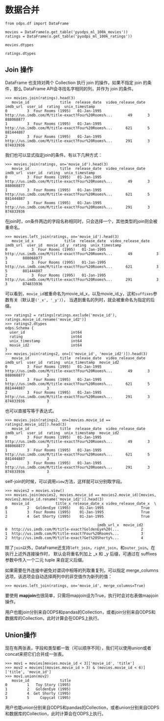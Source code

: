 数据合并
========

``` {.sourceCode .python}
from odps.df import DataFrame
```

``` {.sourceCode .python}
movies = DataFrame(o.get_table('pyodps_ml_100k_movies'))
ratings = DataFrame(o.get_table('pyodps_ml_100k_ratings'))
```

``` {.sourceCode .python}
movies.dtypes
```

``` {.sourceCode .python}
ratings.dtypes
```

Join 操作
---------

DataFrame 也支持对两个 Collection 执行 join 的操作，如果不指定 join
的条件，那么 DataFrame API会寻找名字相同的列，并作为 join 的条件。

``` {.sourceCode .python}
>>> movies.join(ratings).head(3)
   movie_id              title  release_date  video_release_date                                           imdb_url  user_id  rating  unix_timestamp
0         3  Four Rooms (1995)   01-Jan-1995                      http://us.imdb.com/M/title-exact?Four%20Rooms%...       49       3       888068877
1         3  Four Rooms (1995)   01-Jan-1995                      http://us.imdb.com/M/title-exact?Four%20Rooms%...      621       5       881444887
2         3  Four Rooms (1995)   01-Jan-1995                      http://us.imdb.com/M/title-exact?Four%20Rooms%...      291       3       874833936
```

我们也可以显式指定join的条件。有以下几种方式：

``` {.sourceCode .python}
>>> movies.join(ratings, on='movie_id').head(3)
   movie_id              title  release_date  video_release_date                                           imdb_url  user_id  rating  unix_timestamp
0         3  Four Rooms (1995)   01-Jan-1995                      http://us.imdb.com/M/title-exact?Four%20Rooms%...       49       3       888068877
1         3  Four Rooms (1995)   01-Jan-1995                      http://us.imdb.com/M/title-exact?Four%20Rooms%...      621       5       881444887
2         3  Four Rooms (1995)   01-Jan-1995                      http://us.imdb.com/M/title-exact?Four%20Rooms%...      291       3       874833936
```

在join时，on条件两边的字段名称相同时，只会选择一个，其他类型的join则会被重命名。

``` {.sourceCode .python}
>>> movies.left_join(ratings, on='movie_id').head(3)
   movie_id_x              title  release_date  video_release_date                                           imdb_url  user_id  movie_id_y  rating  unix_timestamp
0           3  Four Rooms (1995)   01-Jan-1995                      http://us.imdb.com/M/title-exact?Four%20Rooms%...       49           3       3       888068877
1           3  Four Rooms (1995)   01-Jan-1995                      http://us.imdb.com/M/title-exact?Four%20Rooms%...      621           3       5       881444887
2           3  Four Rooms (1995)   01-Jan-1995                      http://us.imdb.com/M/title-exact?Four%20Rooms%...      291           3       3       874833936
```

可以看到，`movie_id`被重命名为movie\_id\_x，以及movie\_id\_y，这和`suffixes`参数有关（默认是`('_x', '_y')`），
当遇到重名的列时，就会被重命名为指定的后缀。

``` {.sourceCode .python}
>>> ratings2 = ratings[ratings.exclude('movie_id'), ratings.movie_id.rename('movie_id2')]
>>> ratings2.dtypes
odps.Schema {
  user_id                     int64     
  rating                      int64     
  unix_timestamp              int64     
  movie_id2                   int64     
}
>>> movies.join(ratings2, on=[('movie_id', 'movie_id2')]).head(3)
   movie_id              title  release_date  video_release_date                                           imdb_url  user_id  rating  unix_timestamp  movie_id2
0         3  Four Rooms (1995)   01-Jan-1995                      http://us.imdb.com/M/title-exact?Four%20Rooms%...       49       3       888068877          3
1         3  Four Rooms (1995)   01-Jan-1995                      http://us.imdb.com/M/title-exact?Four%20Rooms%...      621       5       881444887          3
2         3  Four Rooms (1995)   01-Jan-1995                      http://us.imdb.com/M/title-exact?Four%20Rooms%...      291       3       874833936          3
```

也可以直接写等于表达式。

``` {.sourceCode .python}
>>> movies.join(ratings2, on=[movies.movie_id == ratings2.movie_id2]).head(3)
   movie_id              title  release_date  video_release_date                                           imdb_url  user_id  rating  unix_timestamp  movie_id2
0         3  Four Rooms (1995)   01-Jan-1995                      http://us.imdb.com/M/title-exact?Four%20Rooms%...       49       3       888068877          3
1         3  Four Rooms (1995)   01-Jan-1995                      http://us.imdb.com/M/title-exact?Four%20Rooms%...      621       5       881444887          3
2         3  Four Rooms (1995)   01-Jan-1995                      http://us.imdb.com/M/title-exact?Four%20Rooms%...      291       3       874833936          3
```

self-join的时候，可以调用`view`方法，这样就可以分别取字段。

``` {.sourceCode .python}
>>> movies2 = movies.view()
>>> movies.join(movies2, movies.movie_id == movies2.movie_id)[movies, movies2.movie_id.rename('movie_id2')].head(3)
   movie_id            title_x release_date_x video_release_date_x  \
0         2   GoldenEye (1995)    01-Jan-1995                 True
1         3  Four Rooms (1995)    01-Jan-1995                 True
2         4  Get Shorty (1995)    01-Jan-1995                 True

                                          imdb_url_x  movie_id2
0  http://us.imdb.com/M/title-exact?GoldenEye%20(...          2
1  http://us.imdb.com/M/title-exact?Four%20Rooms%...          3
2  http://us.imdb.com/M/title-exact?Get%20Shorty%...          4
```

除了`join`以外，DataFrame还支持`left_join`，`right_join`，和`outer_join`。在执行上述外连接操作时，
默认会将重名列加上 \_x 和 \_y 后缀，可通过在 suffixes 参数中传入一个二元
tuple 来自定义后缀。

如果需要在外连接中避免对谓词中相等的列取重复列，可以指定 merge\_columns
选项，该选项会自动选择两列中的非空值作为新列的值：

``` {.sourceCode .python}
>>> movies.left_join(ratings, on='movie_id', merge_columns=True)
```

要使用
**mapjoin**也很简单，只需将mapjoin设为True，执行时会对右表做mapjoin操作。

用户也能join分别来自ODPS和pandas的Collection，或者join分别来自ODPS和数据库的Collection，此时计算会在ODPS上执行。

Union操作
---------

现在有两张表，字段和类型都一致（可以顺序不同），我们可以使用union或者concat来把它们合并成一张表。

``` {.sourceCode .python}
>>> mov1 = movies[movies.movie_id < 3]['movie_id', 'title']
>>> mov2 = movies[(movies.movie_id > 3) & (movies.movie_id < 6)]['title', 'movie_id']
>>> mov1.union(mov2)
   movie_id              title
0         1   Toy Story (1995)
1         2   GoldenEye (1995)
2         4  Get Shorty (1995)
3         5     Copycat (1995)
```

用户也能union分别来自ODPS和pandas的Collection，或者union分别来自ODPS和数据库的Collection，此时计算会在ODPS上执行。
